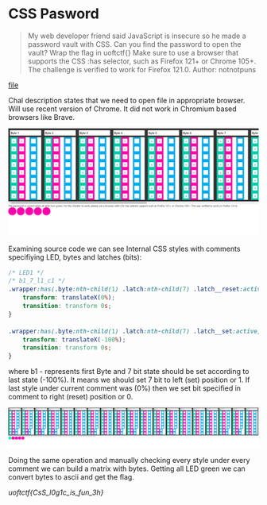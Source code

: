 # CSS Pasword

> My web developer friend said JavaScript is insecure so he made a password vault with CSS. Can you find the password to open the vault?
Wrap the flag in uoftctf{}
Make sure to use a browser that supports the CSS :has selector, such as Firefox 121+ or Chrome 105+. The challenge is verified to work for Firefox 121.0.
Author: notnotpuns

[file](./css-password.html)

Chal description states that we need to open file in appropriate browser. Will use recent version of Chrome. It did not work in Chromium based browsers like Brave.

![preview](./preview.png)

Examining source code we can see Internal CSS styles with comments specifiying LED, bytes and latches (bits):

```css
/* LED1 */
/* b1_7_l1_c1 */
.wrapper:has(.byte:nth-child(1) .latch:nth-child(7) .latch__reset:active) .checker:nth-of-type(2) .checker__state:nth-child(1) {
    transform: translateX(0%);
    transition: transform 0s;
}

.wrapper:has(.byte:nth-child(1) .latch:nth-child(7) .latch__set:active) .checker:nth-of-type(2) .checker__state:nth-child(1) {
    transform: translateX(-100%);
    transition: transform 0s;
}
```

where b1 - represents first Byte and 7 bit state should be set according to last state (-100%). It means we should set 7 bit to left (set) position or 1. If last style under current comment was (0%) then we set bit specified in comment to right (reset) position or 0.

![res](./result.png)

Doing the same operation and manually checking every style under every comment we can build a matrix with bytes. Getting all LED green we can convert bytes to ascii and get the flag.

*uoftctf{CsS_l0g1c_is_fun_3h}*